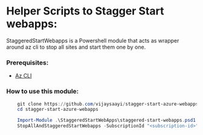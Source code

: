 # Helper Scripts to Stagger Start webapps:

StaggeredStartWebapps is a Powershell module that acts as wrapper around az cli to stop all sites and start them one by one.

### Prerequisites:

- [Az CLI](https://docs.microsoft.com/en-us/cli/azure/install-azure-cli)

### How to use this module:

```powershell
    git clone https://github.com/vijaysaayi/stagger-start-azure-webapps
    cd stagger-start-azure-webapps

    Import-Module .\StaggeredStartWebApps\staggered-start-webapps.psd1 
    StopAllAndStaggeredStartWebapps -SubscriptionId "<subscription-id>" -ResourceGroup "resource-group-name" -AppServicePlan "app-service-plan-name"
```

